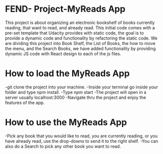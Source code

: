 # FEND- Project-MyReads App

This project is about organizing an electronic bookshelf of books currently reading, that want to read, and already read.
This initial code comes with a pre-set template that Udacity provides with static code, the goal is to provide a dynamic code and functionality by refactoring the static code. We are dividing this project into Book Shelf, the List of Books, the how to move the menu, and the Search Books, we have added functionality by providing dynamic JS code with React design to each of the js files.

# How to load the MyReads App
-git clone the project into your machine.
-Inside your terminal go inside your folder and type npm install.
-Type npm start
-The project will open in a server usually localhost:3000
-Navigate thru the project and enjoy the features of the app.

# How to use the MyReads App
-Pick any book that you would like to read, you are currently reading, or you have already read, use the drop-downs to send it to the right shelf.
-You can also do a Search to pick any other book you want to read.

# 
